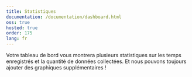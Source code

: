 ```yaml
---
title: Statistiques
documentation: /documentation/dashboard.html
oss: true
hosted: true
order: 175
lang: fr
---
```


Votre tableau de bord vous montrera plusieurs statistiques sur les temps enregistrés et la quantité de données collectées. Et nous pouvons toujours ajouter des graphiques supplémentaires !
